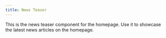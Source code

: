 ```yaml
---
title: News Teaser
---
```

This is the news teaser component for the homepage. Use it to showcase the latest news articles on the homepage.